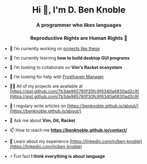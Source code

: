 <h1 align="center">Hi 👋, I'm D. Ben Knoble</h1>
<h3 align="center">A programmer who likes languages</h3>
<h3 align="center">Reproductive Rights are Human Rights 💚</h3>

- 🔭 I’m currently working on [projects like these](https://gist.github.com/7b3de965780f30fc9f6340a6830ad2c9)

- 🌱 I’m currently learning **how to build desktop GUI programs**

- 👯 I’m looking to collaborate on **Vim's Racket ecosystem**

- 🤝 I’m looking for help with [Frosthaven Manager](https://github.com/benknoble/frosthaven-manager)

- 👨‍💻 All of my projects are available at [https://gist.github.com/7b3de965780f30fc9f6340a6830ad2c9](https://gist.github.com/7b3de965780f30fc9f6340a6830ad2c9)

- 📝 I regulary write articles on [https://benknoble.github.io/about/](https://benknoble.github.io/about/)

- 💬 Ask me about **Vim, Git, Racket**

- 📫 How to reach me **https://benknoble.github.io/contact/**

- 📄 Learn about my experience [https://linkedin.com/in/ben-knoble](https://linkedin.com/in/ben-knoble)

- ⚡ Fun fact **I think everything is about language**
